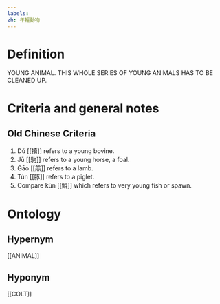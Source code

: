 ```yaml
---
labels: 
zh: 年輕動物
---
```


# Definition
YOUNG ANIMAL.
THIS WHOLE SERIES OF YOUNG ANIMALS HAS TO BE CLEANED UP.
# Criteria and general notes
## Old Chinese Criteria
1. Dú [[犢]] refers to a young bovine.
2. Jū [[駒]] refers to a young horse, a foal.
3. Gāo [[羔]] refers to a lamb.
4. Tún [[豚]] refers to a piglet.
5. Compare kūn [[鯤]] which refers to very young fish or spawn.
# Ontology

## Hypernym
[[ANIMAL]]
## Hyponym
[[COLT]]